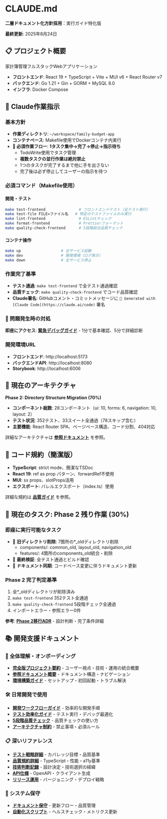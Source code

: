 # CLAUDE.md

**二層ドキュメント化方針採用**：実行ガイド特化版

**最終更新**: 2025年8月24日

## 📋 プロジェクト概要

家計簿管理フルスタックWebアプリケーション
- **フロントエンド**: React 19 + TypeScript + Vite + MUI v6 + React Router v7
- **バックエンド**: Go 1.21 + Gin + GORM + MySQL 8.0
- **インフラ**: Docker Compose

## 🎯 Claude作業指示

### 基本方針
- **作業ディレクトリ**: `~/workspace/family-budget-app`
- **コンテナベース**: Makefile使用でDockerコンテナ内実行
- **🎯 必須作業フロー**: **1タスク集中→完了→停止→指示待ち**
  - TodoWrite使用でタスク管理
  - **複数タスクの並行作業は絶対禁止**
  - 1つのタスクが完了するまで他に手を出さない
  - 完了後は必ず停止してユーザーの指示を待つ

### 必須コマンド（Makefile使用）

#### 開発・テスト
```bash
make test-frontend               # フロントエンドテスト（全テスト実行）
make test-file FILE=ファイル名   # 特定のテストファイルのみ実行
make lint-frontend               # ESLintチェック
make format-frontend             # Prettierフォーマット
make quality-check-frontend      # 5段階統合品質チェック
```

#### コンテナ操作
```bash
make up                  # 全サービス起動
make dev                 # 開発環境（ログ表示）
make down                # 全サービス停止
```

### 作業完了基準
- **テスト通過**: `make test-frontend` で全テスト通過確認
- **品質チェック**: `make quality-check-frontend` でコード品質確認
- **Claude署名**: GitHubコメント・コミットメッセージに `🤖 Generated with [Claude Code](https://claude.ai/code)` 署名

### 🚨 問題発生時の対処
**即座にアクセス**: **[緊急デバッグガイド](docs-src/howto/debugging-guide.md)** - 1分で基本確認、5分で詳細診断

### 開発環境URL
- **フロントエンド**: http://localhost:5173
- **バックエンドAPI**: http://localhost:8080  
- **Storybook**: http://localhost:6006

## 📁 現在のアーキテクチャ

**Phase 2: Directory Structure Migration (70%)**

- **コンポーネント総数**: 28コンポーネント（ui: 10, forms: 6, navigation: 10, layout: 2）
- **テスト状況**: 352テスト、33スイート全通過（78スキップ含む）
- **主要機能**: React Router SPA、ページベース構造、コード分割、404対応

詳細なアーキテクチャは **[参照ドキュメント](docs-src/README.md)** を参照。

## 🎨 コード規約（簡潔版）

- **TypeScript**: strict mode、簡潔なTSDoc
- **React 19**: ref as prop パターン、forwardRef不使用
- **MUI**: sx props、slotProps活用
- **エクスポート**: バレルエクスポート（index.ts）使用

詳細な規約は **[品質ガイド](docs-src/quality/README.md)** を参照。

## 🎯 現在のタスク: Phase 2 残り作業 (30%)

### 即座に実行可能なタスク
- 🔄 **旧ディレクトリ削除**: 7箇所の*_oldディレクトリ削除
  - components/: common_old, layout_old, navigation_old  
  - features/: 4箇所のcomponents_old統合・削除
- 🔄 **最終検証**: 全テスト通過とビルド確認
- 🔄 **ドキュメント同期**: コードベース変更に伴うドキュメント更新

### Phase 2 完了判定基準
1. 全*_oldディレクトリが削除済み
2. `make test-frontend` 352テスト全通過
3. `make quality-check-frontend` 5段階チェック全通過
4. インポートエラー・参照エラー0件

**参考**: **[Phase 2移行ADR](docs-src/adr/0004-phase2-directory-structure-migration.md)** - 設計判断・完了条件詳細

## 📚 開発支援ドキュメント

### 🎯 全体理解・オンボーディング
- **[完全版プロジェクト要約](docs-src/project-summary.md)** - ユーザー視点・技術・運用の統合概要
- **[参照ドキュメント概要](docs-src/README.md)** - ドキュメント構造・ナビゲーション
- **[環境構築ガイド](docs-src/onboarding/README.md)** - セットアップ・初回起動・トラブル解決

### 🛠 日常開発で使用
- **[開発ワークフローガイド](docs-src/howto/development-workflow.md)** - 効率的な開発手順
- **[テスト効率化ガイド](docs-src/howto/testing-efficient.md)** - テスト実行・デバッグ最適化
- **[5段階品質チェック](docs-src/howto/code-quality.md)** - 品質チェックの使い方
- **[アーキテクチャ制約](docs-src/architecture/README.md)** - 禁止事項・必須ルール

### 📋 深いリファレンス
- **[テスト戦略詳細](docs-src/testing/README.md)** - カバレッジ目標・品質基準
- **[品質規約詳細](docs-src/quality/README.md)** - TypeScript・性能・a11y基準
- **[技術判断記録](docs-src/adr/README.md)** - 設計決定・技術選択の経緯
- **[API仕様](docs-src/api/README.md)** - OpenAPI・クライアント生成
- **[リリース運用](docs-src/release/README.md)** - バージョニング・デプロイ戦略

### 🔧 システム保守
- **[ドキュメント保守](docs-src/maintenance/README.md)** - 更新フロー・品質管理
- **[自動化スクリプト](docs-src/scripts/)** - ヘルスチェック・メトリクス更新